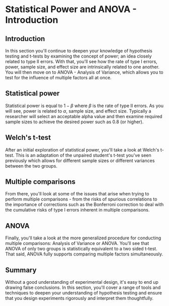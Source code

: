 
# Statistical Power and ANOVA -  Introduction

## Introduction

In this section you'll continue to deepen your knowledge of hypothesis testing and t-tests by examining the concept of power; an idea closely related to type II errors. With that, you'll see how the rate of type I errors, power, sample size, and effect size are intrinsically related to one another. You will then move on to ANOVA - Analysis of Variance, which allows you to test for the influence of multiple factors all at once.

## Statistical power

Statistical power is equal to $1 - \beta$ where $\beta$ is the rate of type II errors. As you will see, power is related to $\alpha$, sample size, and effect size. Typically a researcher will select an acceptable alpha value and then examine required sample sizes to achieve the desired power such as 0.8 (or higher). 

## Welch's t-test

After an initial exploration of statistical power, you'll take a look at Welch's t-test. This is an adaptation of the unpaired student's t-test you've seen previously which allows for different sample sizes or different variances between the two groups.

## Multiple comparisons

From there, you'll look at some of the issues that arise when trying to perform multiple comparisons - from the risks of spurious correlations to the importance of corrections such as the Bonferroni correction to deal with the cumulative risks of type I errors inherent in multiple comparisons.


## ANOVA

Finally, you'll take a look at the more generalized procedure for conducting multiple comparisons: Analysis of Variance or ANOVA. You'll see that ANOVA of only two groups is statistically equivalent to a two sided t-test. That said, ANOVA fully supports comparing multiple factors simultaneously.

## Summary

Without a good understanding of experimental design, it's easy to end up drawing false conclusions. In this section, you'll cover a range of tools and techniques to deepen your understanding of hypothesis testing and ensure that you design experiments rigorously and interpret them thoughtfully.



